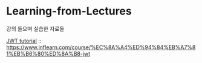 # Learning-from-Lectures
강의 들으며 실습한 자료들

[JWT tutorial](https://github.com/leeesu/Learning-from-Lectures/tree/main/jwt-tutorial) :: https://www.inflearn.com/course/%EC%8A%A4%ED%94%84%EB%A7%81%EB%B6%80%ED%8A%B8-jwt
